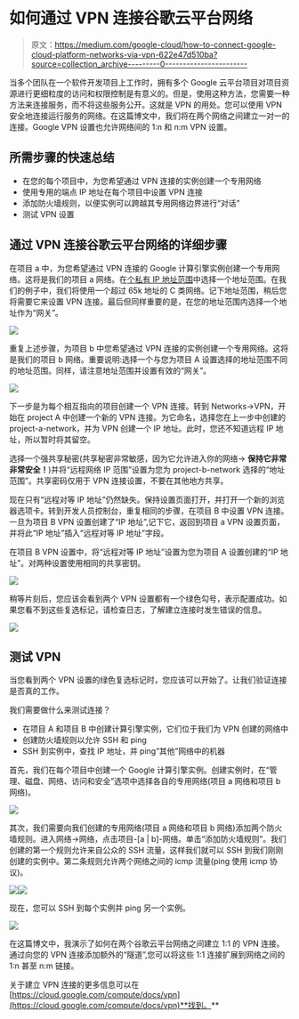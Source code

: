 # 如何通过 VPN 连接谷歌云平台网络

> 原文：<https://medium.com/google-cloud/how-to-connect-google-cloud-platform-networks-via-vpn-622e47d510ba?source=collection_archive---------0----------------------->

当多个团队在一个软件开发项目上工作时，拥有多个 Google 云平台项目对项目资源进行更细粒度的访问和权限控制是有意义的。但是，使用这种方法，您需要一种方法来连接服务，而不将这些服务公开。这就是 VPN 的用处。您可以使用 VPN 安全地连接运行服务的网络。在这篇博文中，我们将在两个网络之间建立一对一的连接。Google VPN 设置也允许网络间的 1:n 和 n:m VPN 设置。

## 所需步骤的快速总结

*   在您的每个项目中，为您希望通过 VPN 连接的实例创建一个专用网络
*   使用专用的端点 IP 地址在每个项目中设置 VPN 连接
*   添加防火墙规则，以便实例可以跨越其专用网络边界进行“对话”
*   测试 VPN 设置

## 通过 VPN 连接谷歌云平台网络的详细步骤

在项目 a 中，为您希望通过 VPN 连接的 Google 计算引擎实例创建一个专用网络。这将是我们的项目 a 网络。在[个私有 IP 地址范围](https://en.wikipedia.org/wiki/Private_network)中选择一个地址范围。在我们的例子中，我们将使用一个超过 65k 地址的 C 类网络。记下地址范围，稍后您将需要它来设置 VPN 连接。最后但同样重要的是，在您的地址范围内选择一个地址作为“网关”。

![](img/94594dd6a37ceb6a14d7bbf2abe1f337.png)

重复上述步骤，为项目 b 中您希望通过 VPN 连接的实例创建一个专用网络。这将是我们的项目 b 网络。重要说明:选择一个与您为项目 A 设置选择的地址范围不同的地址范围。同样，请注意地址范围并设置有效的“网关”。

![](img/1a1aa36dd123eb10d835fadba3f41c05.png)

下一步是为每个相互指向的项目创建一个 VPN 连接。转到 Networks->VPN，开始在 project A 中创建一个新的 VPN 连接。为它命名，选择您在上一步中创建的 project-a-network，并为 VPN 创建一个 IP 地址。此时，您还不知道远程 IP 地址，所以暂时将其留空。

选择一个强共享秘密(共享秘密非常敏感，因为它允许进入你的网络-> **保持它非常非常安全！**)并将“远程网络 IP 范围”设置为您为 project-b-network 选择的“地址范围”。共享密码仅用于 VPN 连接设置，不要在其他地方共享。

现在只有“远程对等 IP 地址”仍然缺失。保持设置页面打开，并打开一个新的浏览器选项卡。转到开发人员控制台，重复相同的步骤，在项目 B 中设置 VPN 连接。一旦为项目 B VPN 设置创建了“IP 地址”,记下它，返回到项目 a VPN 设置页面，并将此“IP 地址”插入“远程对等 IP 地址”字段。

在项目 B VPN 设置中，将“远程对等 IP 地址”设置为您为项目 A 设置创建的“IP 地址”。对两种设置使用相同的共享密钥。

![](img/5e54dbb6fabf2976105cc646861af4f0.png)

稍等片刻后，您应该会看到两个 VPN 设置都有一个绿色勾号，表示配置成功。如果您看不到这些复选标记，请检查日志，了解建立连接时发生错误的信息。

![](img/8425c405cba3e7feb72dcf9e7156d998.png)

## 测试 VPN

当您看到两个 VPN 设置的绿色复选标记时，您应该可以开始了。让我们验证连接是否真的工作。

我们需要做什么来测试连接？

*   在项目 A 和项目 B 中创建计算引擎实例，它们位于我们为 VPN 创建的网络中
*   创建防火墙规则以允许 SSH 和 ping
*   SSH 到实例中，查找 IP 地址，并 ping“其他”网络中的机器

首先，我们在每个项目中创建一个 Google 计算引擎实例。创建实例时，在“管理、磁盘、网络、访问和安全”选项中选择各自的专用网络(项目 a 网络和项目 b 网络)。

![](img/0d29349b8ff23a384fbb2eb91e3ccc97.png)

其次，我们需要向我们创建的专用网络(项目 a 网络和项目 b 网络)添加两个防火墙规则。进入网络->网络，点击项目-[a | b]-网络。单击“添加防火墙规则”。我们创建的第一个规则允许来自公众的 SSH 流量，这样我们就可以 SSH 到我们刚刚创建的实例中。第二条规则允许两个网络之间的 icmp 流量(ping 使用 icmp 协议)。

![](img/38440b5ecfa48636d541c1df90e96a77.png)![](img/166d5145011f1f9405aac88f1207cb39.png)

现在，您可以 SSH 到每个实例并 ping 另一个实例。

![](img/90f523774c9053bcbe5cb80b93b40b36.png)

在这篇博文中，我演示了如何在两个谷歌云平台网络之间建立 1:1 的 VPN 连接。通过向您的 VPN 连接添加额外的“隧道”,您可以将这些 1:1 连接扩展到网络之间的 1:n 甚至 n:m 链接。

关于建立 VPN 连接的更多信息可以在[https://cloud.google.com/compute/docs/vpn](https://cloud.google.com/compute/docs/vpn)**找到。**